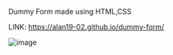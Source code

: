 Dummy Form made using HTML,CSS

LINK:  https://alan19-02.github.io/dummy-form/

![image](https://github.com/user-attachments/assets/6e551824-3400-4060-8d6f-6d4a86063080)
